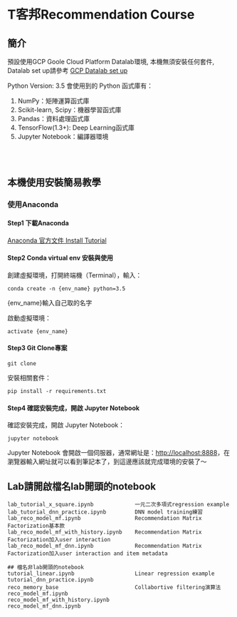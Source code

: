 # T客邦Recommendation Course

## 簡介
預設使用GCP Goole Cloud Platform Datalab環境, 本機無須安裝任何套件, Datalab set up請參考 [GCP Datalab set up](https://docs.google.com/presentation/d/1ycHlObI_YyydrEiECdag_V_n1sXd8StQqrqdrBSoPI8/edit#slide=id.g2b481b6fdb_0_282)

Python Version: 3.5
會使用到的 Python 函式庫有：

1. NumPy：矩陣運算函式庫
2. Scikit-learn, Scipy：機器學習函式庫
3. Pandas：資料處理函式庫
4. TensorFlow(1.3+): Deep Learning函式庫
5. Jupyter Notebook：編譯器環境
<br/>
<br/>

## 本機使用安裝簡易教學
### 使用Anaconda
#### Step1 下載Anaconda

[Anaconda 官方文件 Install Tutorial](https://conda.io/docs/user-guide/install/windows.html)

#### Step2 Conda virtual env 安裝與使用
創建虛擬環境，打開終端機（Terminal），輸入：

```shell
conda create -n {env_name} python=3.5
```
{env_name}輸入自己取的名字

啟動虛擬環境：
```shell
activate {env_name}
```

#### Step3 Git Clone專案
```shell
git clone 
```

安裝相關套件：

```shell
pip install -r requirements.txt
```

#### Step4 確認安裝完成，開啟 Jupyter Notebook
確認安裝完成，開啟 Jupyter Notebook：

```shell
jupyter notebook
```

Jupyter Notebook 會開啟一個伺服器，通常網址是：[http://localhost:8888](http://localhost:8888)，在瀏覽器輸入網址就可以看到筆記本了，到這邊應該就完成環境的安裝了～


## Lab請開啟檔名lab開頭的notebook
```
lab_tutorial_x_square.ipynb             一元二次多項式regression example
lab_tutorial_dnn_practice.ipynb         DNN model training練習
lab_reco_model_mf.ipynb                 Recommendation Matrix Factorization基本款
lab_reco_model_mf_with_history.ipynb    Recommendation Matrix Factorization加入user interaction
lab_reco_model_mf_dnn.ipynb             Recommendation Matrix Factorization加入user interaction and item metadata

## 檔名非lab開頭的notebook
tutorial_linear.ipynb                   Linear regression example
tutorial_dnn_practice.ipynb 
reco_memory_base                        Collabortive filtering演算法
reco_model_mf.ipynb                     
reco_model_mf_with_history.ipynb
reco_model_mf_dnn.ipynb         
```
